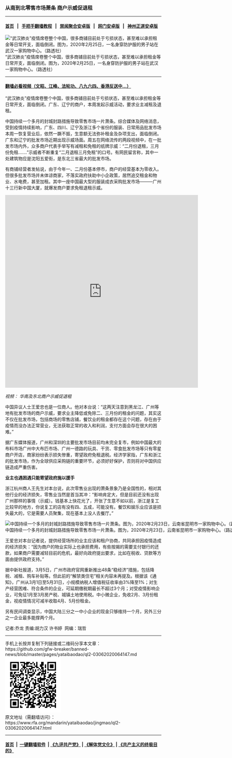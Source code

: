 ### 从南到北零售市场萧条  商户示威促退租
------------------------

#### [首页](https://github.com/gfw-breaker/banned-news/blob/master/README.md) &nbsp;&nbsp;|&nbsp;&nbsp; [手把手翻墙教程](https://github.com/gfw-breaker/guides/wiki) &nbsp;&nbsp;|&nbsp;&nbsp; [禁闻聚合安卓版](https://github.com/gfw-breaker/bn-android) &nbsp;&nbsp;|&nbsp;&nbsp; [网门安卓版](https://github.com/oGate2/oGate) &nbsp;&nbsp;|&nbsp;&nbsp; [神州正道安卓版](https://github.com/SzzdOgate/update) 



<div id="headerimg">
 <img alt="“武汉肺炎”疫情席卷整个中国，很多商铺目前处于亏损状态，甚至难以承担租金等日常开支，面临倒闭。图为，2020年2月25日，一名身穿防护服的男子站在武汉一家购物中心。（路透社）" src="https://www.rfa.org/mandarin/yataibaodao/jingmao/ql2-03062020064147.html/2020-02-25T143230Z_1237567614_RC2Q7F9I59VE_RTRMADP_3_CHINA-HEALTH.JPG/@@images/ee4bfb3c-2316-466d-8941-92b541d5fa32.jpeg" title="“武汉肺炎”疫情席卷整个中国，很多商铺目前处于亏损状态，甚至难以承担租金等日常开支，面临倒闭。图为，2020年2月25日，一名身穿防护服的男子站在武汉一家购物中心。（路透社）"/>
 <div id="headerimgcontents">
  <div id="headerimgcaption">
   <span>
    “武汉肺炎”疫情席卷整个中国，很多商铺目前处于亏损状态，甚至难以承担租金等日常开支，面临倒闭。图为，2020年2月25日，一名身穿防护服的男子站在武汉一家购物中心。（路透社）
   </span>
   <!-- zoomattribute -->
  </div>
  <!-- headerimgcaption -->
 </div>
 <!-- headerimagecontents -->
</div>

<hr/>


#### [翻墙必看视频（文昭、江峰、法轮功、八九六四、香港反送中...）](https://github.com/gfw-breaker/banned-news/blob/master/pages/link3.md)

<div id="storytext">
 <div>
  <div class="slot_header">
  </div>
 </div>
 <p>
  “武汉肺炎”疫情席卷整个中国，很多商铺目前处于亏损状态，甚至难以承担租金等日常开支，面临倒闭。广东、辽宁的商户，本周发起示威活动，要求业主减租及退租。
 </p>
 <p>
  中国持续一个多月的封城封路措施导致零售市场一片萧条。综合媒体及网络消息，受到疫情持续影响，广东、四川、辽宁及浙江多个省份的服装、日常用品批发市场本周一恢复营业后，依然一蹶不振，生意额无法弥补租金及杂项支出，面临倒闭。广东和辽宁的批发市场近期出现示威场面。周五在网络流传的两段视频中，在一批发市场内外，众多商户代表手举写有减租和免租的纸牌示威：“二月份退租，三月份免租.......”示威者不断重复“二月退租三月免租”的口号。有网民留言称，其中一处建筑物应是沈阳五爱街，是东北三省最大的批发市场。
 </p>
 <p>
 </p>
 <p>
 </p>
 <p>
  有商铺经营者发帖说，由于今年一、二月份基本停市，商户的经营基本为零收入。但很多批发市场并未体谅商家，不落实政府扶助中小企政策，居然追交租金和物业、水电费，甚至加租。其中一座中国最大型的服装成衣采购批发市场———广州十三行新中国大厦，就爆发商户要求免租退租示威。
 </p>
 <p>
 </p>
 <p>
  <iframe frameborder="0" height="620" scrolling="no" src="https://www.facebook.com/plugins/video.php?href=https%3A%2F%2Fwww.facebook.com%2FRFAChinese%2Fvideos%2F153689215737799%2F&amp;show_text=0&amp;width=622" width="622">
  </iframe>
 </p>
 <p>
  <i>
   视频：
   <span>
    <span title="华南及东北商户示威促退租">
     华南及东北商户示威促退租
    </span>
   </span>
  </i>
 </p>
 <p>
 </p>
 <p>
  中国异议人士王爱忠也是一位商人。他对本台说：“这两天注意到黑龙江、广州等地有批发市场的商户示威，要求业主降低或免除二、三月份的租金的问题，其实这不仅在批发市场，包括商场的零售店铺，餐饮业的租金都存在这个问题，存在由于疫情而没办法正常营业，无法获取正常的收入和利润，支付方面会存在很大的困难。”
 </p>
 <p>
  据广东媒体报道，广州和深圳的主要批发市场目前均未完全复市，例如中国最大的布料市场广州中大布匹市场、广州一德路的玩具、干货、零食批发市场等只有零星商户开店，商家纷纷表示损失惨重，寄望政府免租退税。经济学家指，广东和浙江的批发市场，作为全球供应采购链的重要环节，必须好好保护，否则将对中国供应链造成严重伤害。
 </p>
 <p>
  <b>
   业主也遇困遇只能寄望政府施以援手
  </b>
 </p>
 <p>
  浙江杭州商人王先生对本台说，此次零售业出现的萧条景象乃是全国性的，相对其他行业的经济损失，零售业当然是首当其冲：“影响肯定大，但是目前还没有出现广州那样的事情（示威）。钱基本上快花光了，开张了生意不如以前，浙江是复工比较早的地方，你说复工的店有没有四、五成，可能没有。餐饮和娱乐业应该是损失最大的，它是需要人员聚集，现在基本上没人去餐厅。”
 </p>
 <p>
 </p>
 <p>
  <div class="image-inline captioned" style="width:1500px;">
   <div style="width:1500px;">
    <img alt="中国持续一个多月的封城封路措施导致零售市场一片萧条。图为，2020年2月23日，云南省昆明市一家购物中心。（路透社）" src="https://www.rfa.org/mandarin/yataibaodao/jingmao/ql2-03062020064147.html/2020-02-23T084106Z_136296962_RC286F9VUFHH_RTRMADP_3_CHINA-HEALTH.JPG" title="中国持续一个多月的封城封路措施导致零售市场一片萧条。图为，2020年2月23日，云南省昆明市一家购物中心。（路透社）"/>
   </div>
   <div class="image-caption">
    <span style="width:1500px;">
     中国持续一个多月的封城封路措施导致零售市场一片萧条。图为，2020年2月23日，云南省昆明市一家购物中心。（路透社）
    </span>
    <span class="copyright">
    </span>
   </div>
  </div>
 </p>
 <p>
  王爱忠对本台记者说，提供经营场所的业主应该和租户协商，共同承担因疫情造成的经济损失：“因为商户的物业实际上也承担费用，有些按揭的需要支付银行的还款，如果商户需要减轻目前的危机，最好向政府提出要求，比如在税收、贷款等方面由提供政府支持。”
 </p>
 <p>
  据中新社报道，3月5日，广州市政府官网重新推出48条“稳经济”措施，包括降税、减租、购车补贴等。但此前的“解禁类住宅”相关内容未再提及。根据该《通知》，广州从3月1日至5月31日，小规模纳税人增值税征收率由3%降至1%；对生产经营困难、符合条件的企业，可延期缴税期最长不超过3个月；对受疫情影响企业，可免征1月至3月房产税、城镇土地使用税。中小微企业，免收2月、3月份租金，视疫情情况可减半收取4月、5月份租金。
 </p>
 <p>
  另有民间调查显示，中国大陆三分之一中小企业的现金只够维持一个月，另外三分之一企业最多能撑两个月。
 </p>
 <p>
 </p>
 <p>
  记者:乔龙 责编:胡力汉 许书婷  网编：瑞哲
 </p>
</div>

<hr/>
手机上长按并复制下列链接或二维码分享本文章：<br/>
https://github.com/gfw-breaker/banned-news/blob/master/pages/yataibaodao/ql2-03062020064147.md <br/>
<a href='https://github.com/gfw-breaker/banned-news/blob/master/pages/yataibaodao/ql2-03062020064147.md'><img src='https://github.com/gfw-breaker/banned-news/blob/master/pages/yataibaodao/ql2-03062020064147.md.png'/></a> <br/>
原文地址（需翻墙访问）：https://www.rfa.org/mandarin/yataibaodao/jingmao/ql2-03062020064147.html


------------------------
#### [首页](https://github.com/gfw-breaker/banned-news/blob/master/README.md) &nbsp;|&nbsp; [一键翻墙软件](https://github.com/gfw-breaker/nogfw/blob/master/README.md) &nbsp;| [《九评共产党》](https://github.com/gfw-breaker/9ping.md/blob/master/README.md#九评之一评共产党是什么) | [《解体党文化》](https://github.com/gfw-breaker/jtdwh.md/blob/master/README.md) | [《共产主义的终极目的》](https://github.com/gfw-breaker/gczydzjmd.md/blob/master/README.md)


<img src='http://gfw-breaker.win/banned-news/pages/yataibaodao/ql2-03062020064147.md' width='0px' height='0px'/>